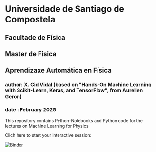 # Universidade de Santiago de Compostela
## Facultade de Física
## Master de Física
## Aprendizaxe Automática en Física
### author: X. Cid Vidal (based on "Hands-On Machine Learning with Scikit-Learn, Keras, and TensorFlow", from Aurelien Geron)
### date  : February 2025

This repository contains Python-Notebooks and Python code for the lectures
on Machine Learning for Physics

Clich here to start your interactive session:

[![Binder](https://mybinder.org/badge_logo.svg)](https://mybinder.org/v2/gh/xabiercidvidal/USC-AA/master)
